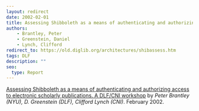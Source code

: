 ```yaml
---
layout: redirect
date: 2002-02-01
title: Assessing Shibboleth as a means of authenticating and authorizing access to electronic scholarly publications. A DLF/CNI workshop
authors: 
    - Brantley, Peter
    - Greenstein, Daniel
    - Lynch, Clifford
redirect_to: https://old.diglib.org/architectures/shibassess.htm
tags: DLF
description: ""
seo:
  type: Report
---
```


<p><a href="https://old.diglib.org/architectures/shibassess.htm" target="_blank" rel="noopener noreferrer">Assessing Shibboleth as a means of authenticating and authorizing access to electronic scholarly publications. A DLF/CNI workshop</a> by <em>Peter Brantley (NYU), D. Greenstein (DLF), Clifford Lynch (CNI)</em>. February 2002.</p>
